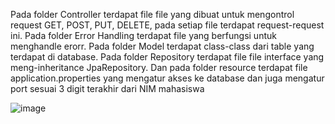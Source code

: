 Pada folder Controller terdapat file file yang dibuat untuk mengontrol request GET, POST, PUT, DELETE, pada setiap file terdapat request-request ini. Pada folder Error Handling terdapat file yang berfungsi untuk menghandle erorr. Pada folder Model terdapat class-class dari table yang terdapat di database. Pada folder Repository terdapat file file interface yang meng-inheritance JpaRepository.
Dan pada folder resource terdapat file application.properties yang mengatur akses ke database dan juga mengatur port sesuai 3 digit terakhir dari NIM mahasiswa

![image](https://github.com/mirahkartikac/Tugas-Api/assets/114989336/5626c422-5f58-4899-b326-409a505c7485)

